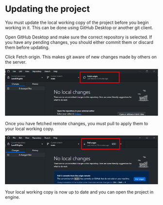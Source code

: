 # Updating the project

You must update the local working copy of the project before you begin working in it.
This can be done using GitHub Desktop or another git client.

Open GitHub Desktop and make sure the correct repository is selected.
If you have any pending changes, you should either commit them or discard them before updating.

Click Fetch origin. This makes git aware of new changes made by others on the server.

![](./img/update-gh-fetch.png)

Once you have fetched remote changes, you must pull to apply them to your local working copy.

![](./img/update-gh-pull.png)

Your local working copy is now up to date and you can open the project in engine.
